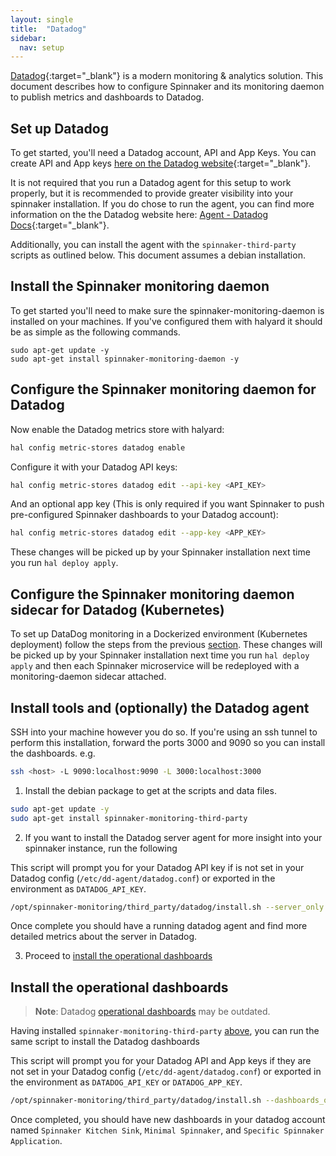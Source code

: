 ```yaml
---
layout: single
title:  "Datadog"
sidebar:
  nav: setup
---
```




[Datadog](https://datadoghq.com){:target="\_blank"} is a modern monitoring &
analytics solution. This document describes how to configure Spinnaker and its
monitoring daemon to publish metrics and dashboards to Datadog.

## Set up Datadog

To get started, you'll need a Datadog account, API and App Keys. You can create
API and App keys [here on the Datadog
website](https://app.datadoghq.com/account/settings#api){:target="\_blank"}.

It is not required that you run a Datadog agent for this setup to work properly,
but it is recommended to provide greater visibility into your spinnaker
installation. If you do chose to run the agent, you can find more information on
the the Datadog website here: [Agent - Datadog Docs](https://docs.datadoghq.com/agent/){:target="\_blank"}.

Additionally, you can install the agent with the `spinnaker-third-party` scripts as outlined below.
This document assumes a debian installation.

## Install the Spinnaker monitoring daemon

To get started you'll need to make sure the spinnaker-monitoring-daemon is installed on your machines.
If you've configured them with halyard it should be as simple as the following commands.

```
sudo apt-get update -y
sudo apt-get install spinnaker-monitoring-daemon -y
```

## Configure the Spinnaker monitoring daemon for Datadog

Now enable the Datadog metrics store with halyard:

```bash
hal config metric-stores datadog enable
```

Configure it with your Datadog API keys:

```bash
hal config metric-stores datadog edit --api-key <API_KEY>
```

And an optional app key (This is only required if you want Spinnaker to push pre-configured Spinnaker dashboards to your Datadog account):

```bash
hal config metric-stores datadog edit --app-key <APP_KEY>
```

These changes will be picked up by your Spinnaker installation next time you run `hal deploy apply`.

## Configure the Spinnaker monitoring daemon sidecar for Datadog (Kubernetes)

To set up DataDog monitoring in a Dockerized environment (Kubernetes deployment) follow the steps from the previous [section](#configure-the-spinnaker-monitoring-daemon-for-datadog). These changes will be picked up by your Spinnaker installation next time you run `hal deploy apply` and then each Spinnaker microservice will be redeployed with a monitoring-daemon sidecar attached.

## Install tools and (optionally) the Datadog agent

SSH into your machine however you do so. If you're using an ssh tunnel
to perform this installation, forward the ports 3000 and 9090 so you
can install the dashboards. e.g.

```bash
ssh <host> -L 9090:localhost:9090 -L 3000:localhost:3000
```

1. Install the debian package to get at the scripts and data files.

```bash
sudo apt-get update -y
sudo apt-get install spinnaker-monitoring-third-party
```

2. If you want to install the Datadog server agent for more insight into your spinnaker instance, run the following

This script will prompt you for your Datadog API key if is not set in your Datadog config (`/etc/dd-agent/datadog.conf`)
or exported in the environment as `DATADOG_API_KEY`.

```bash
/opt/spinnaker-monitoring/third_party/datadog/install.sh --server_only
```

Once complete you should have a running datadog agent and find more detailed metrics about the server in Datadog.

3. Proceed to [install the operational dashboards](#install-the-operational-dashboards)

## Install the operational dashboards

> **Note**: Datadog [operational dashboards](https://github.com/spinnaker/spinnaker-monitoring/tree/master/spinnaker-monitoring-third-party/third_party/datadog) may be outdated.

Having installed `spinnaker-monitoring-third-party` [above](#install-tools-and-optionally-the-datadog-agent),
you can run the same script to install the Datadog dashboards

This script will prompt you for your Datadog API and App keys if they are not set in your Datadog config (`/etc/dd-agent/datadog.conf`)
or exported in the environment as `DATADOG_API_KEY` or `DATADOG_APP_KEY`.

```bash
/opt/spinnaker-monitoring/third_party/datadog/install.sh --dashboards_only
```

Once completed, you should have new dashboards in your datadog account named `Spinnaker Kitchen Sink`, `Minimal Spinnaker`, and `Specific Spinnaker Application`.
